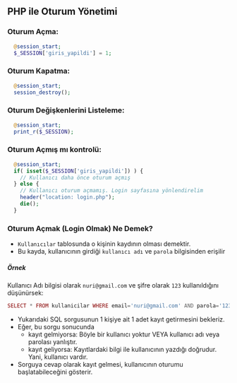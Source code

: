 ## PHP ile Oturum Yönetimi

### Oturum Açma:

```PHP
  @session_start;
  $_SESSION['giris_yapildi'] = 1;
```

### Oturum Kapatma:

```PHP
  @session_start;
  session_destroy();
```

### Oturum Değişkenlerini Listeleme:

```PHP
  @session_start;
  print_r($_SESSION);
```

### Oturum Açmış mı kontrolü:

```PHP
  @session_start;
  if( isset($_SESSION['giris_yapildi']) ) {
    // Kullanıcı daha önce oturum açmış
  } else {
    // Kullanıcı oturum açmamış. Login sayfasına yönlendirelim
    header("location: login.php");
    die();
  }
```

### Oturum Açmak (Login Olmak) Ne Demek?

- `Kullanıcılar` tablosunda o kişinin kaydının olması demektir.
- Bu kayda, kullanıcının girdiği `kullanıcı adı` ve `parola` bilgisinden erişilir

##### Örnek
Kullanıcı Adı bilgisi olarak `nuri@gmail.com` ve şifre olarak `123` kullanıldığını düşünürsek:
```PHP
SELECT * FROM kullanicilar WHERE email='nuri@gmail.com' AND parola='123'
```

- Yukarıdaki SQL sorgusunun 1 kişiye ait 1 adet kayıt getirmesini bekleriz.
- Eğer, bu sorgu sonucunda 
  - kayıt gelmiyorsa: Böyle bir kullanıcı yoktur VEYA kullanıcı adı veya parolası yanlıştır.
  - kayıt geliyorsa: Kayıtlardaki bilgi ile kullanıcının yazdığı doğrudur. Yani, kullanıcı vardır.
- Sorguya cevap olarak kayıt gelmesi, kullanıcının oturumu başlatabileceğini gösterir.

